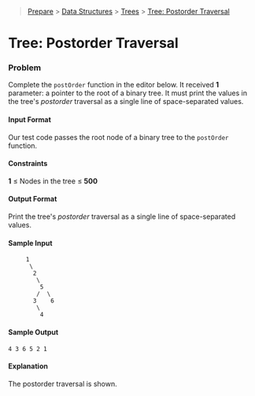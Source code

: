 > [Prepare](https://www.hackerrank.com/dashboard) > [Data Structures](https://www.hackerrank.com/domains/data-structures) > 
[Trees](https://www.hackerrank.com/domains/data-structures/trees) > [Tree: Postorder Traversal](https://www.hackerrank.com/challenges/tree-postorder-traversal/problem)
# Tree: Postorder Traversal

### Problem
Complete the `postOrder` function in the editor below. It received **1** parameter: a pointer to the root of a binary tree.
It must print the values in the tree's _postorder_ traversal as a single line of space-separated values.

#### Input Format
Our test code passes the root node of a binary tree to the `postOrder` function.

#### Constraints
**1** &le; Nodes in the tree &le; **500**

#### Output Format
Print the tree's _postorder_ traversal as a single line of space-separated values.

#### Sample Input
```
     1
      \
       2
        \
         5
        /  \
       3    6
        \
         4  
```

#### Sample Output
```
4 3 6 5 2 1 
```

#### Explanation
The postorder traversal is shown.
